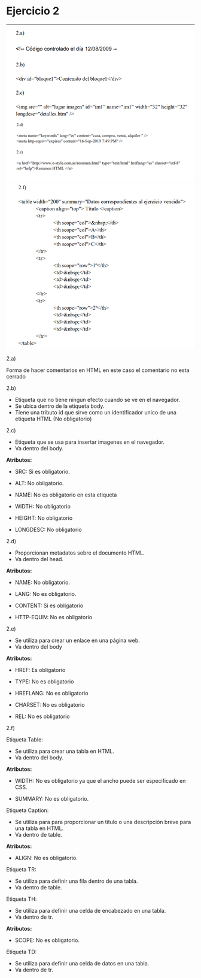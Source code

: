 
# Ejercicio 2
---

![alt text](./Imagenes/image.png)
![alt text](./Imagenes/image-1.png)
![alt text](./Imagenes/image-2.png)

2.a)

Forma de hacer comentarios en HTML en este caso el comentario no esta cerrado

2.b)

- Etiqueta que no tiene ningun efecto cuando se ve en el navegador.
- Se ubica dentro de la etiqueta body.
- Tiene una tributo id que sirve como un identificador unico de una etiqueta HTML (No obligatorio)

2.c)

- Etiqueta que se usa para insertar imagenes en el navegador.
- Va dentro del body.

**Atributos:**

- SRC: Si es obligatorio.

- ALT: No obligatorio.

- NAME: No es obligatorio en esta etiqueta

- WIDTH: No obligatorio

- HEIGHT: No obligatorio

- LONGDESC: No obligatorio

2.d)

- Proporcionan metadatos sobre el documento HTML.
- Va dentro del head.

**Atributos:**

- NAME: No obligatorio.

- LANG: No es obligatorio.

- CONTENT: Si es obligatorio

- HTTP-EQUIV: No es obligatorio

2.e)

- Se utiliza para crear un enlace en una página web.
- Va dentro del body

**Atributos:**

- HREF: Es obligatorio

- TYPE: No es obligatorio

- HREFLANG: No es obligatorio

- CHARSET: No es obligatorio

- REL: No es obligatorio

2.f)

Etiqueta Table:

- Se utiliza para crear una tabla en HTML.
- Va dentro del body.

**Atributos:**

- WIDTH: No es obligatorio ya que el ancho puede ser especificado en CSS.

- SUMMARY: No es obligatorio.

Etiqueta Caption:

- Se utiliza para para proporcionar un título o una descripción breve para una tabla en HTML.
- Va dentro de table.

**Atributos:**

- ALIGN: No es obligatorio.

Etiqueta TR:

- Se utiliza para definir una fila dentro de una tabla.
- Va dentro de table.

Etiqueta TH:

- Se utiliza para definir una celda de encabezado en una tabla.
- Va dentro de tr.

**Atributos:**

- SCOPE: No es obligatorio.

Etiqueta TD:

- Se utiliza para definir una celda de datos en una tabla.
- Va dentro de tr.
